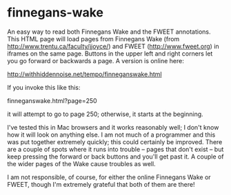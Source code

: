 finnegans-wake
==============

An easy way to read both Finnegans Wake and the FWEET annotations. This HTML page will load pages from Finnegans Wake 
(from http://www.trentu.ca/faculty/jjoyce/) and FWEET (http://www.fweet.org) in iframes on the same page. Buttons in
the upper left and right corners let you go forward or backwards a page. A version is online here:

http://withhiddennoise.net/tempo/finneganswake.html

If you invoke this like this:

finneganswake.html?page=250

it will attempt to go to page 250; otherwise, it starts at the beginning. 

I've tested this in Mac browsers and it works reasonably well; I don't know how it will look on anything else. I am
not much of a programmer and this was put together extremely quickly; this could certainly be improved. There are a
couple of spots where it runs into trouble – pages that don't exist – but keep pressing the forward or back buttons
and you'll get past it. A couple of the wider pages of the Wake cause troubles as well.

I am not responsible, of course, for either the online Finnegans Wake or FWEET, though I'm extremely grateful that 
both of them are there!

